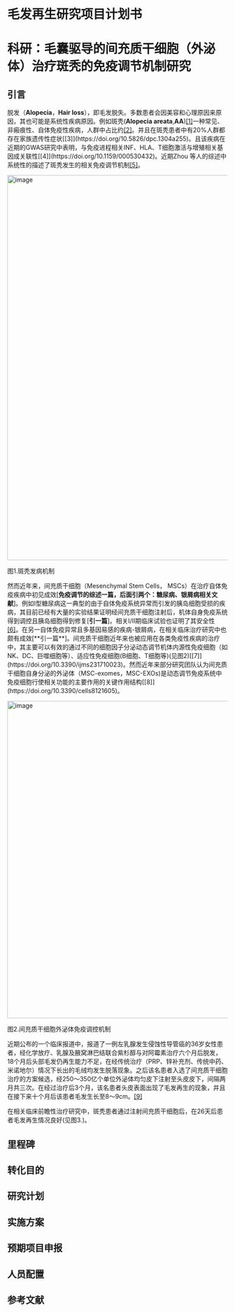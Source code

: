 # 毛发再生研究项目计划书
# 科研：毛囊驱导的间充质干细胞（外泌体）治疗斑秃的免疫调节机制研究
## 引言
脱发（**Alopecia**，**Hair loss**），即毛发脱失。多数患者会因美容和心理原因来原因，其也可能是系统性疾病原因。例如斑秃(**Alopecia areata**,**AA**)[[1]](https://doi.org/10.5826/dpc.1304a255)一种常见、非瘢痕性、自体免疫性疾病，人群中占比约[[2]](https://doi.org/10.1016/j.jaad.2017.04.1141.)。并且在斑秃患者中有20%人群都存在家族遗传性症状[[3]](https://doi.org/10.5826/dpc.1304a255)。且该疾病在近期的GWAS研究中表明，与免疫进程相关INF、HLA、T细胞激活与增殖相关基因成关联性[[4]](https://doi.org/10.1159/000530432)。近期Zhou 等人的综述中系统性的描述了斑秃发生的相关免疫调节机制[[5]](https://doi.org/10.1007/s12016-021-08883-0)。

<img width="881" alt="image" src="https://github.com/bryanwong0610/MSC_exomes_project/assets/53446971/bf7b066a-7a0e-43a7-b73f-9d7cd9e22b0a">

图1.斑秃发病机制


然而近年来，间充质干细胞（Mesenchymal Stem Cells， MSCs）在治疗自体免疫疾病中初见成效[**免疫调节的综述一篇，后面引两个：糖尿病、银屑病相关文献**]。例如I型糖尿病这一典型的由于自体免疫系统异常而引发的胰岛细胞受损的疾病，其目前已经有大量的实验结果证明经间充质干细胞注射后，机体自身免疫系统得到调控且胰岛细胞得到修复[**引一篇**]。相关I/II期临床试验也证明了其安全性[[6]](https://doi.org/10.1186/s13287-022-02941-w.)。在另一自体免疫异常且多基因易感的疾病-银屑病，在相关临床治疗研究中也颇有成效[**引一篇**]。间充质干细胞近年来也被应用在各类免疫性疾病的治疗中，其主要可以有效的通过不同的细胞因子分泌动态调节机体内源性免疫细胞（如NK、DC、巨噬细胞等）、适应性免疫细胞(B细胞、T细胞等)(见图2)[[7]](https://doi.org/10.3390/ijms231710023)。然而近年来部分研究团队认为间充质干细胞自身分泌的外泌体（MSC-exomes，MSC-EXOs)是动态调节免疫系统中免疫细胞行使相关功能的主要作用的关键作用结构[[8]](https://doi.org/10.3390/cells8121605)。

<img width="726" alt="image" src="https://github.com/bryanwong0610/MSC_exomes_project/assets/53446971/aa59e7d1-19b0-480b-b2c9-8d75f18d31f4">

图2.间充质干细胞外泌体免疫调控机制

近期公布的一个临床报道中，报道了一例左乳腺发生侵蚀性导管癌的36岁女性患者，经化学放疗、乳腺及腋窝淋巴结联合紫杉醇与对阿霉素治疗六个月后脱发，18个月后头部毛发仍再生能力不足，在经传统治疗（PRP、锌补充剂、传统中药、米诺地尔）情况下长出的毛绒均发生脱落现象。之后该名患者入选了间充质干细胞治疗的方案候选，经250～350亿个单位外泌体均匀皮下注射至头皮皮下，间隔两月共三次。在经过治疗后3个月，该名患者头皮表面出现了毛发再生的现象，并且在接下来十个月后该患者毛发生长至8～9cm。[[9]](https://doi.org/10.1016/j.heliyon.2023.e15165)


在相关临床前瞻性治疗研究中，斑秃患者通过注射间充质干细胞后，在26天后患者毛发再生情况良好(见图3.)。

  

## 里程碑
## 转化目的
## 研究计划
## 实施方案
## 预期项目申报
## 人员配置
## 参考文献


